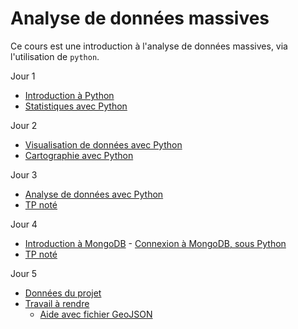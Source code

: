# Analyse de données massives

Ce cours est une introduction à l'analyse de données massives, via l'utilisation de `python`.

Jour 1
- [Introduction à Python](seance1-intro.ipynb)
- [Statistiques avec Python](seance2-stats.ipynb)

Jour 2
- [Visualisation de données avec Python](seance3-visualisation.ipynb)
- [Cartographie avec Python](seance4-cartographie.ipynb)

Jour 3
- [Analyse de données avec Python](seance5-analyse.ipynb)
- [TP noté]() <!-- tpnote1.ipynb -->

Jour 4
- [Introduction à MongoDB](https://fxjollois.github.io/cours-2019-2020/m1--add-massives/seance6-slides.html) - [Connexion à MongoDB, sous Python](seance6-mongodb.ipynb)
- [TP noté]() <!-- tpnote2.ipynb -->

Jour 5
- [Données du projet](seance7-donnees-projet.ipynb)
- [Travail à rendre](sujet-projet.ipynb)
	- [Aide avec fichier GeoJSON](donnees-projet-aide.ipynb)


